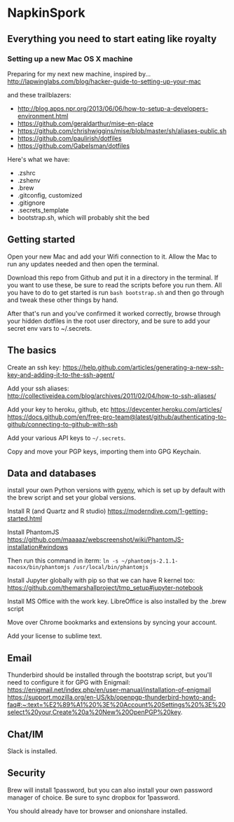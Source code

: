 # NapkinSpork
## Everything you need to start eating like royalty
### Setting up a new Mac OS X machine

Preparing for my next new machine, inspired by...
http://lapwinglabs.com/blog/hacker-guide-to-setting-up-your-mac

and these trailblazers:
+ http://blog.apps.npr.org/2013/06/06/how-to-setup-a-developers-environment.html
+ https://github.com/geraldarthur/mise-en-place
+ https://github.com/chrishwiggins/mise/blob/master/sh/aliases-public.sh
+ https://github.com/paulirish/dotfiles
+ https://github.com/GabeIsman/dotfiles

Here's what we have:

+ .zshrc
+ .zshenv
+ .brew 
+ .gitconfig, customized
+ .gitignore
+ .secrets_template
+ bootstrap.sh, which will probably shit the bed

## Getting started
Open your new Mac and add your Wifi connection to it. Allow the Mac to run any updates needed and then open the terminal.

Download this repo from Github and put it in a directory in the terminal. If you want to use these, be sure to read the scripts before you run them. All you have to do to get started is run ``bash bootstrap.sh`` and then go through and tweak these other things by hand.

After that's run and you've confirmed it worked correctly, browse through your hidden dotfiles in the root user directory, and be sure to add your secret env vars to ~/.secrets.

## The basics
Create an ssh key: https://help.github.com/articles/generating-a-new-ssh-key-and-adding-it-to-the-ssh-agent/

Add your ssh aliases: http://collectiveidea.com/blog/archives/2011/02/04/how-to-ssh-aliases/

Add your key to heroku, github, etc
https://devcenter.heroku.com/articles/<keys id="adding-keys-to-heroku"></keys>
https://docs.github.com/en/free-pro-team@latest/github/authenticating-to-github/connecting-to-github-with-ssh

Add your various API keys to `~/.secrets`.

Copy and move your PGP keys, importing them into GPG Keychain.

## Data and databases
install your own Python versions with [pyenv](https://github.com/pyenv/pyenv), which is set up by default with the brew script and set your global versions.

Install R (and Quartz and R studio)  https://moderndive.com/1-getting-started.html

Install PhantomJS
https://github.com/maaaaz/webscreenshot/wiki/PhantomJS-installation#windows

Then run this command in iterm:
`ln -s ~/phantomjs-2.1.1-macosx/bin/phantomjs /usr/local/bin/phantomjs`

Install Jupyter globally with pip so that we can have R kernel too:
https://github.com/themarshallproject/tmp_setup#jupyter-notebook

Install MS Office with the work key. LibreOffice is also installed by the .brew script

Move over Chrome bookmarks and extensions by syncing your account.

Add your license to sublime text.


## Email
Thunderbird should be installed through the bootstrap script, but you'll need to configure it for GPG with Enigmail: https://enigmail.net/index.php/en/user-manual/installation-of-enigmail
https://support.mozilla.org/en-US/kb/openpgp-thunderbird-howto-and-faq#:~:text=%E2%89%A1%20%3E%20Account%20Settings%20%3E%20select%20your,Create%20a%20New%20OpenPGP%20key.

## Chat/IM
Slack is installed.

## Security
Brew will install 1password, but you can also install your own password manager of choice. Be sure to sync dropbox for 1password.

You should already have tor browser and onionshare installed.
